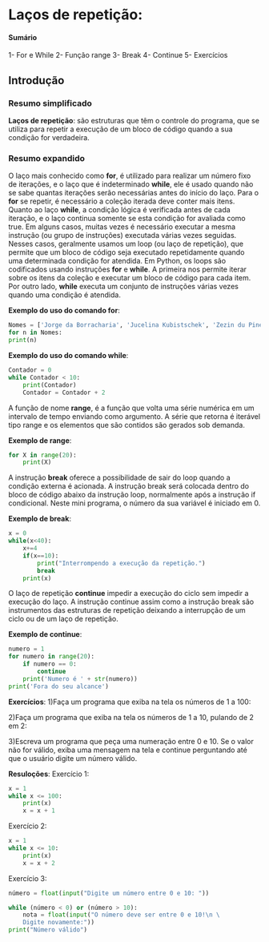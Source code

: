 # Laços de repetição:
#### **Sumário**
1- For e While
2- Função range
3- Break
4- Continue
5- Exercícios
## Introdução

### Resumo simplificado

**Laços de repetição**: são estruturas que têm o controle do programa, que se utiliza para repetir a execução de um bloco de código quando a sua condição for verdadeira.

### Resumo expandido

O laço mais conhecido como **for**, é utilizado para realizar um número fixo de iterações, e o laço que é indeterminado **while**, ele é usado quando não se sabe quantas iterações serão necessárias antes do início do laço. Para o **for** se repetir, é necessário a coleção iterada deve conter mais itens. Quanto ao laço **while**, a condição lógica é verificada antes de cada iteração, e o laço continua somente se esta condição for avaliada como true.
Em alguns casos, muitas vezes é necessário executar a mesma instrução (ou grupo de instruções) executada várias vezes seguidas. Nesses casos, geralmente usamos um loop (ou laço de repetição), que permite que um bloco de código seja executado repetidamente quando uma determinada condição for atendida.
Em Python, os loops são codificados usando instruções **for** e **while**. A primeira nos permite iterar sobre os itens da coleção e executar um bloco de código para cada item. Por outro lado, **while** executa um conjunto de instruções várias vezes quando uma condição é atendida.

**Exemplo do uso do comando for**:
```python 
Nomes = ['Jorge da Borracharia', 'Jucelina Kubistschek', 'Zezin du Pineu'] 
for n in Nomes: 
print(n)
```

**Exemplo do uso do comando while**:
```python
Contador = 0 
while Contador < 10: 
    print(Contador) 
    Contador = Contador + 2
```

A função de nome **range**, é a função que volta uma série numérica em um intervalo de tempo enviando como argumento. A série que retorna é iterável tipo range e os elementos que são contidos são gerados sob demanda.

**Exemplo de range**:
```python
for X in range(20): 
    print(X)
```

A instrução **break** oferece a possibilidade de sair do loop quando a condição externa é acionada. A instrução break será colocada dentro do bloco de código abaixo da instrução loop, normalmente após a instrução if condicional. Neste mini programa, o número da sua variável é iniciado em 0.

**Exemplo de break**:
```python
x = 0 
while(x<40): 
    x+=4
    if(x==10): 
        print("Interrompendo a execução da repetição.") 
        break 
    print(x)
```
 
O laço de repetição **continue** impedir a execução do ciclo sem impedir a execução do laço. A instrução continue assim como a instrução break são instrumentos das estruturas de repetição deixando a interrupção de um ciclo ou de um laço de repetição.

**Exemplo de continue**: 
```python
numero = 1 
for numero in range(20): 
    if numero == 0: 
        continue 
    print('Numero é ' + str(numero)) 
print('Fora do seu alcance')
```
 
**Exercícios**:
1)Faça um programa que exiba na tela os números de 1 a 100:


2)Faça um programa que exiba na tela os números de 1 a 10, pulando de 2 em 2:


3)Escreva um programa que peça uma numeração entre 0 e 10. Se o valor não for válido, exiba uma mensagem na tela e continue perguntando até que o usuário digite um número válido.


**Resuloções**:
Exercício 1:
```python
x = 1
while x <= 100:
    print(x)
    x = x + 1
```
Exercício 2:
```python
x = 1
while x <= 10:
    print(x)
    x = x + 2
```
Exercício 3:
```python
número = float(input("Digite um número entre 0 e 10: "))

while (número < 0) or (número > 10):
    nota = float(input("O número deve ser entre 0 e 10!\n \
    Digite novamente:"))
print("Número válido")
```